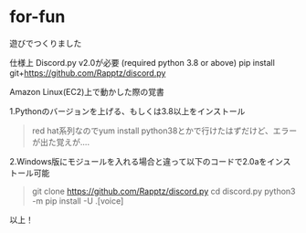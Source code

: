 # for-fun
遊びでつくりました

仕様上 Discord.py v2.0が必要 (required python 3.8 or above)
pip install git+https://github.com/Rapptz/discord.py

Amazon Linux(EC2)上で動かした際の覚書

1.Pythonのバージョンを上げる、もしくは3.8以上をインストール
>red hat系列なのでyum install python38とかで行けたはずだけど、エラーが出た覚えが....

2.Windows版にモジュールを入れる場合と違って以下のコードで2.0aをインストール可能
> git clone https://github.com/Rapptz/discord.py
> cd discord.py
> python3 -m pip install -U .[voice]

以上！

